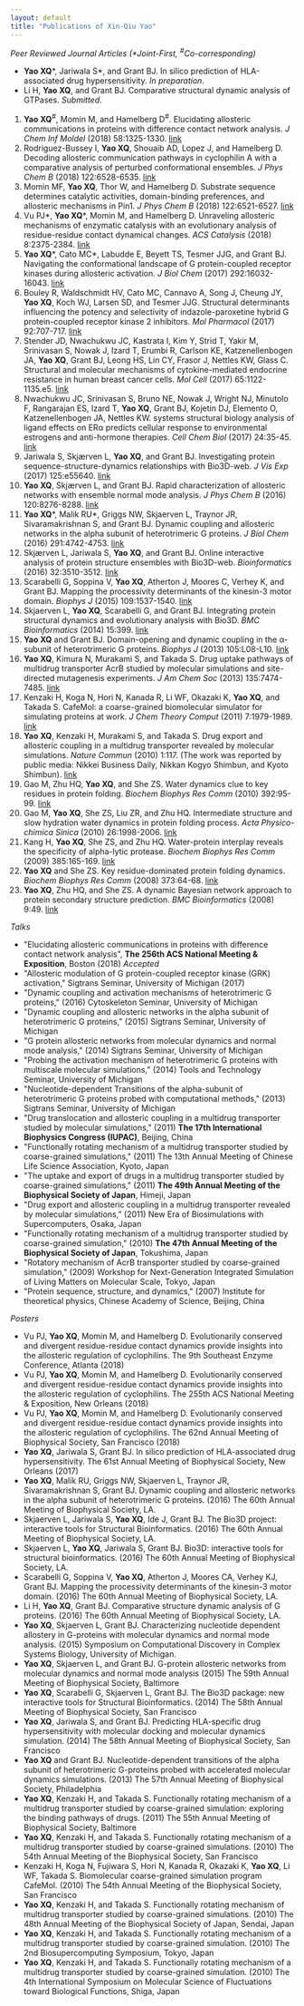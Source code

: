 ```yaml
---
layout: default
title: "Publications of Xin-Qiu Yao"
---
```


*Peer Reviewed Journal Articles (\*Joint-First, <sup>#</sup>Co-corresponding)*
- **Yao XQ**\*, Jariwala S\*, and Grant BJ. In silico prediction of HLA-associated drug hypersensitivity. *In preparation*.
- Li H, **Yao XQ**, and Grant BJ. Comparative structural dynamic analysis of GTPases. *Submitted*.

1. **Yao XQ**<sup>#</sup>, Momin M, and Hamelberg D<sup>#</sup>. Elucidating allosteric communications in proteins with difference contact network analysis. *J Chem Inf Moldel* (2018) 58:1325-1330. [link](https://doi.org/10.1021/acs.jcim.8b00250)
2. Rodriguez-Bussey I, **Yao XQ**, Shouaib AD, Lopez J, and Hamelberg D. Decoding allosteric communication pathways in cyclophilin A with a comparative analysis of perturbed conformational ensembles. *J Phys Chem B* (2018) 122:6528-6535. [link](https://doi.org/10.1021/acs.jpcb.8b03824)
3. Momin MF, **Yao XQ**, Thor W, and Hamelberg D. Substrate sequence determines catalytic activities, domain-binding preferences, and allosteric mechanisms in Pin1. *J Phys Chem B* (2018) 122:6521-6527. [link](https://doi.org/10.1021/acs.jpcb.8b038192)  
4. Vu PJ\*, **Yao XQ**\*, Momin M, and Hamelberg D. Unraveling allosteric mechanisms of enzymatic catalysis with an evolutionary analysis of residue-residue contact dynamical changes. *ACS Catalysis* (2018) 8:2375-2384. [link](https://doi.org/10.1021/acscatal.7b04263)
5. **Yao XQ**\*, Cato MC\*, Labudde E, Beyett TS, Tesmer JJG, and Grant BJ. Navigating the conformational landscape of G protein-coupled receptor kinases during allosteric activation. *J Biol Chem* (2017) 292:16032-16043. [link](https://doi.org/10.1074/jbc.m117.807461)
6. Bouley R, Waldschmidt HV, Cato MC, Cannavo A, Song J, Cheung JY, **Yao XQ**, Koch WJ, Larsen SD, and Tesmer JJG. Structural determinants influencing the potency and selectivity of indazole-paroxetine hybrid G protein-coupled receptor kinase 2 inhibitors. *Mol Pharmacol* (2017) 92:707-717. [link](https://doi.org/10.1124/mol.117.110130)
7. Stender JD, Nwachukwu JC, Kastrata I, Kim Y, Strid T, Yakir M, Srinivasan S, Nowak J, Izard T, Erumbi R, Carlson KE, Katzenellenbogen JA, **Yao XQ**, Grant BJ, Leong HS, Lin CY, Frasor J, Nettles KW, Glass C. Structural and molecular mechanisms of cytokine-mediated endocrine resistance in human breast cancer cells. *Mol Cell* (2017) 65:1122-1135.e5. [link](https://doi.org/10.1016/j.molcel.2017.02.008)
8. Nwachukwu JC, Srinivasan S, Bruno NE, Nowak J, Wright NJ, Minutolo F, Rangarajan ES, Izard T, **Yao XQ**, Grant BJ, Kojetin DJ, Elemento O, Katzenellenbogen JA, Nettles KW. systems structural biology analysis of ligand effects on ERα predicts cellular response to environmental estrogens and anti-hormone therapies. *Cell Chem Biol* (2017) 24:35-45. [link](https://doi.org/10.1016/j.chembiol.2016.11.014)
9. Jariwala S, Skjærven L, **Yao XQ**, and Grant BJ. Investigating protein sequence-structure-dynamics relationships with Bio3D-web. *J Vis Exp* (2017) 125:e55640. [link](https://doi.org/10.3791/55640)
10. **Yao XQ**, Skjærven L, and Grant BJ. Rapid characterization of allosteric networks with ensemble normal mode analysis. *J Phys Chem B* (2016) 120:8276-8288. [link](https://doi.org/10.1021/acs.jpcb.6b01991)
11. **Yao XQ**\*, Malik RU\*, Griggs NW, Skjaerven L, Traynor JR, Sivaramakrishnan S, and Grant BJ. Dynamic coupling and allosteric networks in the alpha subunit of heterotrimeric G proteins. *J Biol Chem* (2016) 291:4742-4753. [link](https://doi.org/10.1074/jbc.M115.702605)
12. Skjærven L, Jariwala S, **Yao XQ**, and Grant BJ. Online interactive analysis of protein structure ensembles with Bio3D-web. *Bioinformatics* (2016) 32:3510-3512. [link](https://doi.org/10.1093/bioinformatics/btw482)
13. Scarabelli G, Soppina V, **Yao XQ**, Atherton J, Moores C, Verhey K, and Grant BJ. Mapping the processivity determinants of the kinesin-3 motor domain. *Biophys J* (2015) 109:1537-1540. [link](https://doi.org/10.1016/j.bpj.2015.08.027)
14. Skjaerven L, **Yao XQ**, Scarabelli G, and Grant BJ. Integrating protein structural dynamics and evolutionary analysis with Bio3D. *BMC Bioinformatics* (2014) 15:399. [link](https://doi.org/10.1186/s12859-014-0399-6)
15. **Yao XQ** and Grant BJ. Domain-opening and dynamic coupling in the α-subunit of heterotrimeric G proteins. *Biophys J* (2013) 105:L08-L10. [link](https://doi.org/10.1016/j.bpj.2013.06.006)
16. **Yao XQ**, Kimura N, Murakami S, and Takada S. Drug uptake pathways of multidrug transporter AcrB studied by molecular simulations and site-directed mutagenesis experiments. *J Am Chem Soc* (2013) 135:7474-7485. [link](https://doi.org/10.1021/ja310548h)
17. Kenzaki H, Koga N, Hori N, Kanada R, Li WF, Okazaki K, **Yao XQ**, and Takada S. CafeMol: a coarse-grained biomolecular simulator for simulating proteins at work. *J Chem Theory Comput* (2011) 7:1979-1989. [link](https://doi.org/10.1021/ct2001045)
18. **Yao XQ**, Kenzaki H, Murakami S, and Takada S. Drug export and allosteric coupling in a multidrug transporter revealed by molecular simulations. *Nature Commun* (2010) 1:117. (The work was reported by public media: Nikkei Business Daily, Nikkan Kogyo Shimbun, and Kyoto Shimbun). [link](https://doi.org/10.1038/ncomms1116)
19. Gao M, Zhu HQ, **Yao XQ**, and She ZS. Water dynamics clue to key residues in protein folding. *Biochem Biophys Res Comm* (2010) 392:95-99. [link](https://doi.org/10.1016/j.bbrc.2010.01.003)
20. Gao M, **Yao XQ**, She ZS, Liu ZR, and Zhu HQ. Intermediate structure and slow hydration water dynamics in protein folding process. *Acta Physico-chimica Sinica* (2010) 26:1998-2006. [link](https://doi.org/10.3866/PKU.WHXB20100733)
21. Kang H, **Yao XQ**, She ZS, and Zhu HQ. Water-protein interplay reveals the specificity of alpha-lytic protease. *Biochem Biophys Res Comm* (2009) 385:165-169. [link](https://doi.org/10.1016/j.bbrc.2009.05.032)
22. **Yao XQ** and She ZS. Key residue-dominated protein folding dynamics. *Biochem Biophys Res Comm* (2008) 373:64-68. [link](https://doi.org/10.1016/j.bbrc.2008.05.179)
23. **Yao XQ**, Zhu HQ, and She ZS. A dynamic Bayesian network approach to protein secondary structure prediction. *BMC Bioinformatics* (2008) 9:49. [link](https://doi.org/10.1186/1471-2105-9-49)

*Talks*
* "Elucidating allosteric communications in proteins with difference contact network analysis", **The 256th ACS National Meeting & Exposition**, Boston (2018) *Accepted*
* "Allosteric modulation of G protein-coupled receptor kinase (GRK) activation," Sigtrans Seminar, University of Michigan (2017)
* "Dynamic coupling and activation mechanisms of heterotrimeric G proteins," (2016) Cytoskeleton Seminar, University of Michigan
* "Dynamic coupling and allosteric networks in the alpha subunit of heterotrimeric G proteins," (2015) Sigtrans Seminar, University of Michigan
* "G protein allosteric networks from molecular dynamics and normal mode analysis," (2014) Sigtrans Seminar, University of Michigan
* "Probing the activation mechanism of heterotrimeric G proteins with multiscale molecular simulations," (2014) Tools and Technology Seminar, University of Michigan
* "Nucleotide-dependent Transitions of the alpha-subunit of heterotrimeric G proteins probed with computational methods," (2013) Sigtrans Seminar, University of Michigan
* "Drug translocation and allosteric coupling in a multidrug transporter studied by molecular simulations," (2011) **The 17th International Biophysics Congress (IUPAC)**, Beijing, China
* "Functionally rotating mechanism of a multidrug transporter studied by coarse-grained simulations," (2011) The 13th Annual Meeting of Chinese Life Science Association, Kyoto, Japan
* "The uptake and export of drugs in a multidrug transporter studied by coarse-grained simulations," (2011) **The 49th Annual Meeting of the Biophysical Society of Japan**, Himeji, Japan
* "Drug export and allosteric coupling in a multidrug transporter revealed by molecular simulations," (2011) New Era of Biosimulations with Supercomputers, Osaka, Japan
* "Functionally rotating mechanism of a multidrug transporter studied by coarse-grained simulation," (2010) **The 47th Annual Meeting of the Biophysical Society of Japan**, Tokushima, Japan
* "Rotatory mechanism of AcrB transporter studied by coarse-grained simulation," (2009) Workshop for Next-Generation Integrated Simulation of Living Matters on Molecular Scale, Tokyo, Japan
* "Protein sequence, structure, and dynamics," (2007) Institute for theoretical physics, Chinese Academy of Science, Beijing, China

*Posters*
* Vu PJ, **Yao XQ**, Momin M, and Hamelberg D. Evolutionarily conserved and divergent residue-residue contact dynamics provide insights into the allosteric regulation of cyclophilins. The 9th Southeast Enzyme Conference, Atlanta (2018)
* Vu PJ, **Yao XQ**, Momin M, and Hamelberg D. Evolutionarily conserved and divergent residue-residue contact dynamics provide insights into the allosteric regulation of cyclophilins. The 255th ACS National Meeting & Exposition, New Orleans (2018)
* Vu PJ, **Yao XQ**, Momin M, and Hamelberg D. Evolutionarily conserved and divergent residue-residue contact dynamics provide insights into the allosteric regulation of cyclophilins. The 62nd Annual Meeting of Biophysical Society, San Francisco (2018)
* **Yao XQ**, Jariwala S, Grant BJ. In silico prediction of HLA-associated drug hypersensitivity. The 61st Annual Meeting of Biophysical Society, New Orleans (2017)
* **Yao XQ**, Malik RU, Griggs NW, Skjaerven L, Traynor JR, Sivaramakrishnan S, Grant BJ. Dynamic coupling and allosteric networks in the alpha subunit of heterotrimeric G proteins. (2016) The 60th Annual Meeting of Biophysical Society, LA.
* Skjaerven L, Jariwala S, **Yao XQ**, Ide J, Grant BJ. The Bio3D project: interactive tools for Structural Bioinformatics. (2016) The 60th Annual Meeting of Biophysical Society, LA.
* Skjaerven L, **Yao XQ**, Jariwala S, Grant BJ. Bio3D: interactive tools for structural bioinformatics. (2016) The 60th Annual Meeting of Biophysical Society, LA. 
* Scarabelli G, Soppina V, **Yao XQ**, Atherton J, Moores CA, Verhey KJ, Grant BJ. Mapping the processivity determinants of the kinesin-3 motor domain. (2016) The 60th Annual Meeting of Biophysical Society, LA.
* Li H, **Yao XQ**, Grant BJ. Comparative structure dynamic analysis of G proteins. (2016) The 60th Annual Meeting of Biophysical Society, LA.
* **Yao XQ**, Skjaerven L, Grant BJ. Characterizing nucleotide dependent allostery in G-proteins with molecular dynamics and normal mode analysis. (2015) Symposium on Computational Discovery in Complex Systems Biology, University of Michigan.
* **Yao XQ**, Skjaerven L, and Grant BJ. G-protein allosteric networks from molecular dynamics and normal mode analysis (2015) The 59th Annual Meeting of Biophysical Society, Baltimore
* **Yao XQ**, Scarabelli G, Skjaerven L, Grant BJ. The Bio3D package: new interactive tools for Structural Bioinformatics. (2014) The 58th Annual Meeting of Biophysical Society, San Francisco
* **Yao XQ**, Jariwala S, and Grant BJ. Predicting HLA-specific drug hypersensitivity with molecular docking and molecular dynamics simulation. (2014) The 58th Annual Meeting of Biophysical Society, San Francisco
* **Yao XQ** and Grant BJ. Nucleotide-dependent transitions of the alpha subunit of heterotrimeric G-proteins probed with accelerated molecular dynamics simulations. (2013) The 57th Annual Meeting of Biophysical Society, Philadelphia
* **Yao XQ**, Kenzaki H, and Takada S. Functionally rotating mechanism of a multidrug transporter studied by coarse-grained simulation: exploring the binding pathways of drugs. (2011) The 55th Annual Meeting of Biophysical Society, Baltimore
* **Yao XQ**, Kenzaki H, and Takada S. Functionally rotating mechanism of a multidrug transporter studied by coarse-grained simulations. (2010) The 54th Annual Meeting of the Biophysical Society, San Francisco
* Kenzaki H, Koga N, Fujiwara S, Hori N, Kanada R, Okazaki K, **Yao XQ**, Li WF, Takada S. Biomolecular coarse-grained simulation program CafeMol. (2010) The 54th Annual Meeting of the Biophysical Society, San Francisco 
* **Yao XQ**, Kenzaki H, and Takada S. Functionally rotating mechanism of multidrug transporter studied by coarse-grained simulations. (2010) The 48th Annual Meeting of the Biophysical Society of Japan, Sendai, Japan
* **Yao XQ**, Kenzaki H, and Takada S. Functionally rotating mechanism of a multidrug transporter studied by coarse-grained simulation. (2010) The 2nd Biosupercomputing Symposium, Tokyo, Japan
* **Yao XQ**, Kenzaki H, and Takada S. Functionally rotating mechanism of a multidrug transporter studied by coarse-grained simulation. (2010) The 4th International Symposium on Molecular Science of Fluctuations toward Biological Functions, Shiga, Japan
